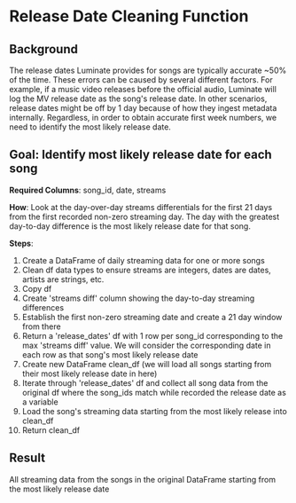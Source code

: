 # Release Date Cleaning Function
## Background
The release dates Luminate provides for songs are typically accurate ~50% of the time. These errors can be caused by several different factors. For example, if a music video releases before the official audio, Luminate will log the MV release date as the song's release date. In other scenarios, release dates might be off by 1 day because of how they ingest metadata internally. Regardless, in order to obtain accurate first week numbers, we need to identify the most likely release date.
## Goal: Identify most likely release date for each song
**Required Columns**: song_id, date, streams

**How**: Look at the day-over-day streams differentials for the first 21 days from the first recorded non-zero streaming day. The day with the greatest day-to-day difference is the most likely release date for that song.

**Steps**:

1. Create a DataFrame of daily streaming data for one or more songs
2. Clean df data types to ensure streams are integers, dates are dates, artists are strings, etc.
3. Copy df
4. Create 'streams diff' column showing the day-to-day streaming differences
5. Establish the first non-zero streaming date and create a 21 day window from there
6. Return a 'release_dates' df with 1 row per song_id corresponding to the max 'streams diff' value. We will consider the corresponding date in each row as that song's most likely release date
7. Create new DataFrame clean_df (we will load all songs starting from their most likely release date in here)
8. Iterate through 'release_dates' df and collect all song data from the original df where the song_ids match while recorded the release date as a variable
9. Load the song's streaming data starting from the most likely release into clean_df
10. Return clean_df

## Result
All streaming data from the songs in the original DataFrame starting from the most likely release date
